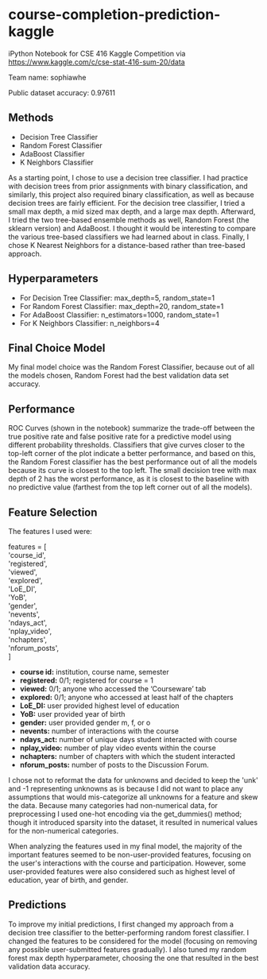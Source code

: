 # course-completion-prediction-kaggle
iPython Notebook for CSE 416 Kaggle Competition via https://www.kaggle.com/c/cse-stat-416-sum-20/data

Team name: sophiawhe

Public dataset accuracy: 0.97611

## Methods
- Decision Tree Classifier
- Random Forest Classifier
- AdaBoost Classifier
- K Neighbors Classifier

As a starting point, I chose to use a decision tree classifier. I had practice with decision trees from prior assignments with binary classification, and similarly, this project also required binary classification, as well as because decision trees are fairly efficient. For the decision tree classifier, I tried a small max depth, a mid sized max depth, and a large max depth. Afterward, I tried the two tree-based ensemble methods as well, Random Forest (the sklearn version) and AdaBoost. I thought it would be interesting to compare the various tree-based classifiers we had learned about in class. Finally, I chose K Nearest Neighbors for a distance-based rather than tree-based approach.

## Hyperparameters

- For Decision Tree Classifier: max_depth=5, random_state=1
- For Random Forest Classifier: max_depth=20, random_state=1
- For AdaBoost Classifier: n_estimators=1000, random_state=1
- For K Neighbors Classifier: n_neighbors=4

## Final Choice Model

My final model choice was the Random Forest Classifier, because out of all the models chosen, Random Forest had the best validation data set accuracy.

## Performance

ROC Curves (shown in the notebook) summarize the trade-off between the true positive rate and false positive rate for a predictive model using different probability thresholds. Classifiers that give curves closer to the top-left corner of the plot indicate a better performance, and based on this, the Random Forest classifier has the best performance out of all the models because its curve is closest to the top left. The small decision tree with max depth of 2 has the worst performance, as it is closest to the baseline with no predictive value (farthest from the top left corner out of all the models).

## Feature Selection

The features I used were:

features = [  
    'course_id',            
    'registered',               
    'viewed',                 
    'explored',                
    'LoE_DI',                 
    'YoB',                   
    'gender',                 
    'nevents',                 
    'ndays_act',               
    'nplay_video',            
    'nchapters',             
    'nforum_posts',           
]

- **course id:** institution, course name, semester
- **registered:** 0/1; registered for course = 1
- **viewed:** 0/1; anyone  who accessed  the ‘Courseware’  tab 
- **explored:** 0/1;  anyone  who accessed  at  least half  of  the chapters
- **LoE_DI:** user provided highest level of education
- **YoB:** user provided year of birth
- **gender:** user provided gender m, f, or o
- **nevents:** number of interactions with the course
- **ndays_act:** number of unique days student interacted with course
- **nplay_video:** number of play video  events within the course
- **nchapters:** number of chapters with which the student interacted
- **nforum_posts:** number of posts to the Discussion Forum. 

I chose not to reformat the data for unknowns and decided to keep the 'unk' and -1 representing unknowns as is because I did not want to place any assumptions that would mis-categorize all unknowns for a feature and skew the data. Because many categories had non-numerical data, for preprocessing I used one-hot encoding via the get_dummies() method; though it introduced sparsity into the dataset, it resulted in numerical values for the non-numerical categories.

When analyzing the features used in my final model, the majority of the important features seemed to be non-user-provided features, focusing on the user's interactions with the course and participation. However, some user-provided features were also considered such as highest level of education, year of birth, and gender.

## Predictions
To improve my initial predictions, I first changed my approach from a decision tree classifier to the better-performing random forest classifier. I changed the features to be considered for the model (focusing on removing any possible user-submitted features gradually). I also tuned my random forest max depth hyperparameter, choosing the one that resulted in the best validation data accuracy.

